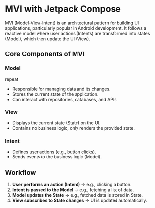 # MVI with Jetpack Compose


MVI (Model-View-Intent) is an architectural pattern for building UI 
applications, particularly popular in Android development. It follows a 
reactive model where user actions (Intents) are transformed into states 
(Model), which then update the UI (View).

## Core Components of MVI

### Model

repeat
- Responsible for managing data and its changes.
- Stores the current state of the application.
- Can interact with repositories, databases, and APIs.

### View
- Displays the current state (State) on the UI.
- Contains no business logic, only renders the provided state.

### Intent
- Defines user actions (e.g., button clicks).
- Sends events to the business logic (Model).

## Workflow
1. **User performs an action (Intent)** → e.g., clicking a button.
2. **Intent is passed to the Model** → e.g., fetching a list of data.
3. **Model updates the State** → e.g., fetched data is stored in State.
4. **View subscribes to State changes** → UI is updated automatically.


